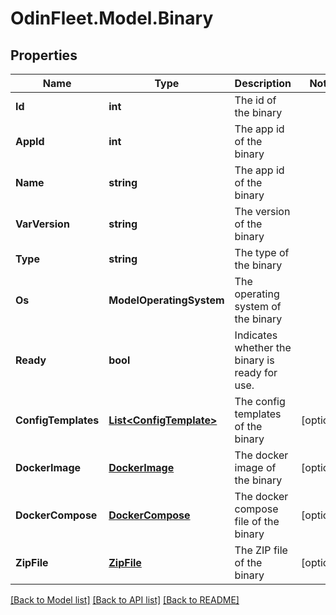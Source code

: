 # OdinFleet.Model.Binary

## Properties

Name | Type | Description | Notes
------------ | ------------- | ------------- | -------------
**Id** | **int** | The id of the binary | 
**AppId** | **int** | The app id of the binary | 
**Name** | **string** | The app id of the binary | 
**VarVersion** | **string** | The version of the binary | 
**Type** | **string** | The type of the binary | 
**Os** | **ModelOperatingSystem** | The operating system of the binary | 
**Ready** | **bool** | Indicates whether the binary is ready for use. | 
**ConfigTemplates** | [**List&lt;ConfigTemplate&gt;**](ConfigTemplate.md) | The config templates of the binary | [optional] 
**DockerImage** | [**DockerImage**](DockerImage.md) | The docker image of the binary | [optional] 
**DockerCompose** | [**DockerCompose**](DockerCompose.md) | The docker compose file of the binary | [optional] 
**ZipFile** | [**ZipFile**](ZipFile.md) | The ZIP file of the binary | [optional] 

[[Back to Model list]](../README.md#documentation-for-models) [[Back to API list]](../README.md#documentation-for-api-endpoints) [[Back to README]](../README.md)

